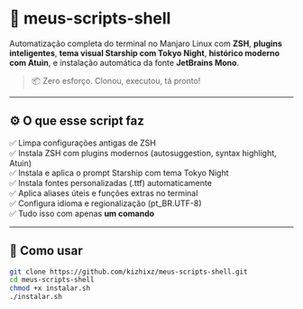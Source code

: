 # 🐧 meus-scripts-shell

Automatização completa do terminal no Manjaro Linux com **ZSH**, **plugins inteligentes**, **tema visual Starship com Tokyo Night**, **histórico moderno com Atuin**, e instalação automática da fonte **JetBrains Mono**.

> 📦 Zero esforço. Clonou, executou, tá pronto!

---

## ⚙️ O que esse script faz

✅ Limpa configurações antigas de ZSH  
✅ Instala ZSH com plugins modernos (autosuggestion, syntax highlight, Atuin)  
✅ Instala e aplica o prompt Starship com tema Tokyo Night  
✅ Instala fontes personalizadas (.ttf) automaticamente  
✅ Aplica aliases úteis e funções extras no terminal  
✅ Configura idioma e regionalização (pt_BR.UTF-8)  
✅ Tudo isso com apenas **um comando**

---

## 🚀 Como usar

```bash
git clone https://github.com/kizhixz/meus-scripts-shell.git
cd meus-scripts-shell
chmod +x instalar.sh
./instalar.sh
